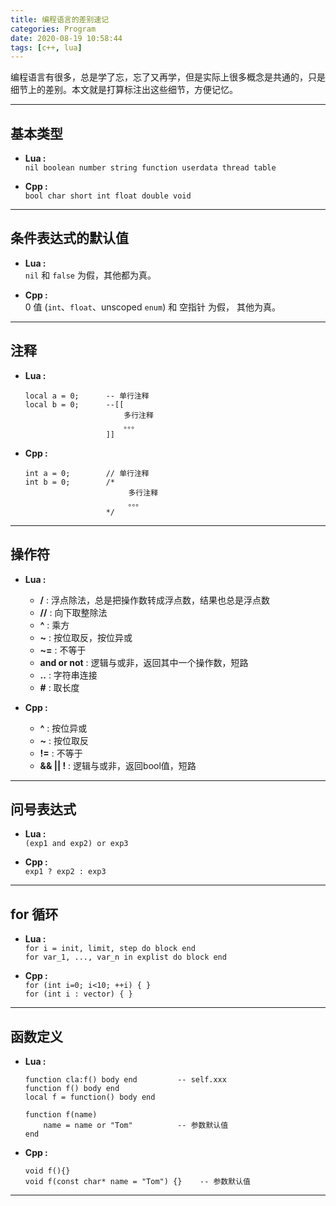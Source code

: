 ```yaml
---
title: 编程语言的差别速记
categories: Program
date: 2020-08-19 10:58:44
tags: [c++, lua]
---
```


编程语言有很多，总是学了忘，忘了又再学，但是实际上很多概念是共通的，只是细节上的差别。本文就是打算标注出这些细节，方便记忆。
<!-- more -->

***

## 基本类型

* **Lua :**  
  `nil boolean number string function userdata thread table`

* **Cpp :**  
  `bool char short int float double void`

***

## 条件表达式的默认值

* **Lua :**  
  `nil` 和 `false` 为假，其他都为真。

* **Cpp :**  
  0 值 (`int`、`float`、unscoped `enum`) 和 空指针 为假， 其他为真。

***

## 注释

* **Lua :**
  
      local a = 0;      -- 单行注释
      local b = 0;      --[[
                            多行注释
                            。。。
                        ]]

* **Cpp :**  
  
      int a = 0;        // 单行注释
      int b = 0;        /*
                             多行注释
                             。。。
                        */

***

## 操作符

* **Lua :**
  * **/** : 浮点除法，总是把操作数转成浮点数，结果也总是浮点数
  * **//** : 向下取整除法
  * **^** : 乘方
  * **~** : 按位取反，按位异或
  * **~=** : 不等于
  * **and or not** : 逻辑与或非，返回其中一个操作数，短路
  * **..** : 字符串连接
  * **#** : 取长度

* **Cpp :**  
  * **^** : 按位异或
  * **~** : 按位取反
  * **!=** : 不等于
  * **&& || !** : 逻辑与或非，返回bool值，短路

***

## 问号表达式

* **Lua :**  
  `(exp1 and exp2) or exp3`

* **Cpp :**  
  `exp1 ? exp2 : exp3`

***

## for 循环

* **Lua :**  
  `for i = init, limit, step do block end`  
  `for var_1, ..., var_n in explist do block end`

* **Cpp :**  
  `for (int i=0; i<10; ++i) { }`  
  `for (int i : vector) { }`  

***

## 函数定义

* **Lua :**
  
      function cla:f() body end         -- self.xxx 
      function f() body end
      local f = function() body end

      function f(name)
          name = name or "Tom"          -- 参数默认值
      end

* **Cpp :**  

      void f(){}
      void f(const char* name = "Tom") {}    -- 参数默认值

***

## 